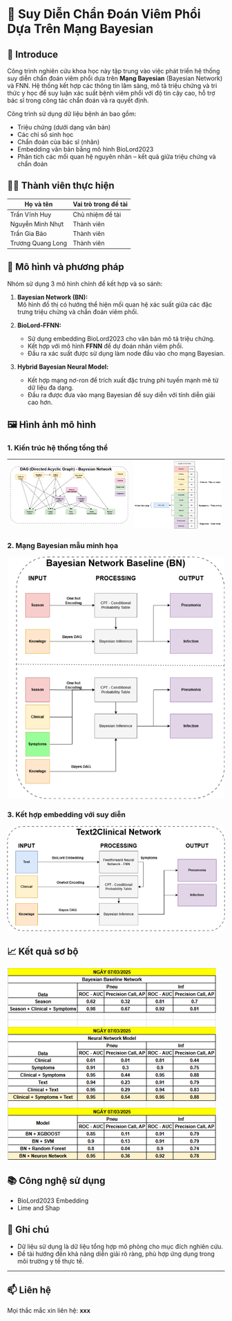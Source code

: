 # 🧠 Suy Diễn Chẩn Đoán Viêm Phổi Dựa Trên Mạng Bayesian

## 📌 Introduce

Công trình nghiên cứu khoa học này tập trung vào việc phát triển hệ thống suy diễn chẩn đoán viêm phổi dựa trên **Mạng Bayesian** (Bayesian Network) và FNN. Hệ thống kết hợp các thông tin lâm sàng, mô tả triệu chứng và tri thức y học để suy luận xác suất bệnh viêm phổi với độ tin cậy cao, hỗ trợ bác sĩ trong công tác chẩn đoán và ra quyết định.

Công trình sử dụng dữ liệu bệnh án bao gồm:
- Triệu chứng (dưới dạng văn bản)
- Các chỉ số sinh học
- Chẩn đoán của bác sĩ (nhãn)
- Embedding văn bản bằng mô hình BioLord2023
- Phân tích các mối quan hệ nguyên nhân – kết quả giữa triệu chứng và chẩn đoán

## 🧑‍💻 Thành viên thực hiện

| Họ và tên          | Vai trò trong đề tài                                 |
|--------------------|------------------------------------------------------|
| Trần Vĩnh Huy      | Chủ nhiệm đề tài                                     |
| Nguyễn Minh Nhựt   | Thành viên                                           |
| Trần Gia Bảo       | Thành viên                                           |
| Trương Quang Long  | Thành viên                                           |


## 🧩 Mô hình và phương pháp

Nhóm sử dụng 3 mô hình chính để kết hợp và so sánh:

1. **Bayesian Network (BN):**  
   Mô hình đồ thị có hướng thể hiện mối quan hệ xác suất giữa các đặc trưng triệu chứng và chẩn đoán viêm phổi.

2. **BioLord-FFNN:**  
   - Sử dụng embedding BioLord2023 cho văn bản mô tả triệu chứng.  
   - Kết hợp với mô hình **FFNN** để dự đoán nhãn viêm phổi.  
   - Đầu ra xác suất được sử dụng làm node đầu vào cho mạng Bayesian.

3. **Hybrid Bayesian Neural Model:**  
   - Kết hợp mạng nơ-ron để trích xuất đặc trưng phi tuyến mạnh mẽ từ dữ liệu đa dạng.  
   - Đầu ra được đưa vào mạng Bayesian để suy diễn với tính diễn giải cao hơn.

## 🖼️ Hình ảnh mô hình

### 1. Kiến trúc hệ thống tổng thể

| ![Hệ thống tổng thể](png/knowledge.png) | ![Sample Patient](png/SamplePatient.png) |
|----------------------------------------|------------------------------------------|


### 2. Mạng Bayesian mẫu minh họa

![Bayesian Network](png/Baseline.png)

### 3. Kết hợp embedding với suy diễn

![Mô hình hybrid](png/Text2Clinical.png)

## 📈 Kết quả sơ bộ

![](png/resultModel.png)

## 📚 Công nghệ sử dụng


- BioLord2023 Embedding
- Lime and Shap


## 📝 Ghi chú

- Dữ liệu sử dụng là dữ liệu tổng hợp mô phỏng cho mục đích nghiên cứu.
- Đề tài hướng đến khả năng diễn giải rõ ràng, phù hợp ứng dụng trong môi trường y tế thực tế.

---

## 📫 Liên hệ

Mọi thắc mắc xin liên hệ: **xxx**

